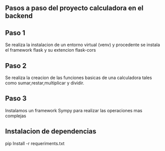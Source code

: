 ## Pasos a paso del proyecto calculadora en el backend

## Paso 1 
Se realiza la instalacion de un entorno virtual (venv) y procedente se instala el framework flask y su extencion flask-cors

## Paso 2
Se realiza la creacion de las funciones basicas de una calculadora tales como sumar,restar,multiplicar y dividir.

## Paso 3 
Instalamos un framework Sympy para realizar las operaciones mas complejas

## Instalacion de dependencias

pip Install -r requeriments.txt
